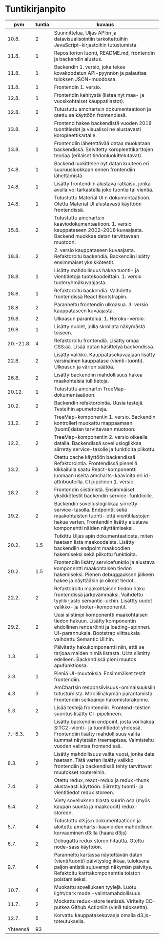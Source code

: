 # Tuntikirjanpito

| pvm | tuntia | kuvaus |
| --- | ------ | ------ |
| 10.8. | 2 | Suunnittelua, Uljas API:in ja datavisualisointiin tarkoitettuihin JavaScript-kirjastoihin tutustumista. |
| 11.8. | 1 | Repositorion luonti, README.md, frontendin ja backendin alustus. |
| 11.8. | 1 | Backendin 1. versio, joka tekee kovakoodatun API-pyynnön ja palauttaa tuloksen JSON-muodossa. |
| 11.8. | 1 | Frontendin 1. versio. |
| 12.8. | 1 | Frontendin kehitystä (listaa nyt maa- ja vuosikohtaiset kauppatilastot). |
| 12.8. | 2 | Tutustuttu amcharts:n dokumentaatioon ja otettu se käyttöön frontendissä. |
| 13.8. | 2 | Frontend hakee backendistä vuoden 2018 tuontitiedot ja visualisoi ne alustavasti koropleettikartalle. |
| 13.8. | 1 | Frontendiin lähetettävää dataa muokataan backendissä. Selvitetty koropleettikarttojen teoriaa (erilaiset tiedonluokittelutavat). |
| 14.8. | 1 | Backend luokittelee nyt datan kuuteen eri suuruusluokkaan ennen frontendiin lähettämistä. |
| 14.8. | 1 | Lisätty frontendiin alustava ratkaisu, jonka avulla voi tarkastella joko tuontia tai vientiä. |
| 14.8. | 1 | Tutustuttu Material UI:n dokumentaatioon. Otettu Material UI alustavasti käyttöön frontendissä. |
| 15.8. | 2 | Tutustuttu amcharts:n kaaviodokumentaatioon. 1. versio kauppataseen 2002–2018 kuvaajasta. Backend muokkaa datan tarvittavaan muotoon. |
| 18.8. | 2 | 2. versio kauppataseen kuvaajasta. Refaktoroitu backendiä. Backendiin lisätty ensimmäiset yksikkötestit. |
| 18.8. | 1 | Lisätty mahdollisuus hakea tuonti- ja vientitietoja tuotekoodeittain. 1. versio tuoteryhmäkuvaajasta. |
| 18.8. | 1 | Refaktoroitu backendiä. Vaihdettu frontendissä React Bootstrapiin. |
| 18.8. | 2 | Paranneltu frontendin ulkoasua. 3. versio kauppataseen kuvaajasta. |
| 19.8. | 2 | Ulkoasun parantelua. 1. Heroku-versio. |
| 19.8. | 1 | Lisätty nuolet, joilla skrollata näkymästä toiseen. |
| 20.-21.8. | 4 | Refaktoroitu frontendiä. Lisätty omaa CSS:ää. Lisää datan käsittelyä backendissä. |
| 22.8. | 2 | Lisätty valikko. Kauppatasekuvaajaan lisätty varsinainen kauppatase (vienti-tuonti). Ulkoasun ja värien säätöä. |
| 26.8. | 2 | Lisätty backendiin mahdollisuus hakea maakohtaisia tullitietoja. |
| 20.12. | 1 | Tutustuttu amchart:n TreeMap-dokumentaatioon.
| 10.2. | 2 | Backendin refaktorointia. Uusia testejä. Testeihin apumetodeja.
| 11.2. | 2 | TreeMap-komponentin 1. versio. Backendin kontrolleri muokattu mappaamaan (tuonti)datan tarvittavaan muotoon.
| 12.2. | 2 | TreeMap-komponentin 2. versio oikealla datalla. Backendissä sovelluslogiikkaa siirretty service-tasolle ja funktioita pilkottu.
| 13.2. | 3 | Otettu cache käyttöön backendissä. Refaktorointia. Frontendissä pienellä kikkailulla saatu React-komponentti luomaan useita amcharts-kaavioita eri id-attribuuteilla. CI pipelinen 1. versio.
| 18.2. | 2 | Frontendin siistimistä. Ensimmäiset yksikkötestit backendin service-funktioille.
| 19.2. | 2 | Backendin sovelluslogiikkaa siirretty service-tasolla. Endpointit sekä maakohtaisten tuonti- että vientitilastojen hakua varten. Frontendiin lisätty alustava komponentti näiden näyttämiseksi.
| 20.2. | 1.5 | Tutkittu Uljas apin dokumentaatiosta, miten haetaan lista maakoodeista. Lisätty backendiin endpoint maakoodien hakemiseksi sekä pilkottu funktioita.
| 20.2. | 1.5 | Frontendiin lisätty servicefunktio ja alustava komponentti maakohtaisen tiedon hakemiseksi. Pienen debuggauksen jälkeen hakee ja näyttääkin jo oikeat tiedot.
| 22.2. | 2 | Refaktoiroitu maakohtaisen tiedon haku frontendissä järkevämmäksi. Vaihdettu tyylikirjasto semantic-ui:hin. Lisättty uudet valikko- ja footer-komponentit.
| 29.2. | 2 | Uusi siistimpi komponentti maakohtaisen tiedon hakuun. Lisätty komponentin ehdollinen renderöinti ja loading-spinneri. UI-parannuksia. Bootstrap viittauksia vaihdettu Semantic UI:hin.
| 1.3. | 3 | Päivitetty hakukomponentti niin, että se tarjoaa maiden nimiä listasta. UI:ta siistitty edelleen. Backendissä pieni muutos apufunktiossa.
| 2.3. | 1 | Pieniä UI-muutoksia. Ensimmäiset testit frontendiin.
| 4.3. | 3 | AmChartsin responsiivisuus-ominaisuuksiin tutustumista. Mobiilinäkymän parantamista. Frontendiin selkeämpi hakemistorakenne.
| 5.3. | 2 | Lisää testejä frontendiin. Frontend-testien suoritus lisätty CI-pipelineen.
| 7.-8.3. | 3 | Lisätty backendiin endpoint, josta voi hakea SITC2-vienti- ja tuontitiedot yhdessä. Frontendiin lisätty mahdollisuus valita kummat näytetään treemapissa. Valmisteltu vuoden valintaa frontendissä.
| 8.3. | 2 | Lisätty mahdollisuus valita vuosi, jonka data haetaan. Tätä varten lisätty valikko frontendiin ja backendissä tehty tarvittavat muutokset routereihin.
| 7.4. | 2 | Otettu redux, react-redux ja redux-thunk alustavasti käyttöön. Siirretty tuonti- ja vientitiedot redux storeen.
| 8.4. | 2 | Viety sovelluksen tilasta suurin osa (myös kaupan suunta ja maakoodit) redux-storeen.
| 5.7. | 4 | Tutustuttu d3.js:n dokumentaatioon ja aloitettu amcharts-kaavioiden mahdollinen korvaaminen d3:lla (haara d3js)
| 6.7. | 2 | Debugattu redux storen hitautta. Otettu node-sass käyttöön.
| 9.7. | 4 | Paranneltu kartassa näytettävän datan (vienti/tuonti) päivityslogiikkaa, tuloksena paljon entistä sujuvampi näkymän päivitys. Refaktoitu karttakomponenttia toiston poistamiseksi.
| 10.7. | 4 | Muokattu sovelluksen tyylejä. Luotu light/dark mode -valintamahdollisuus.
| 11.7. | 2 | Mockattu redux-store testissä. Viritelty CD-putkea Github Actioniin (vielä tuloksetta).
| 12.7. | 5 | Korvattu kauppatasekuvaaja omalla d3.js-toteutuksella.
| Yhteensä | 93 | |
